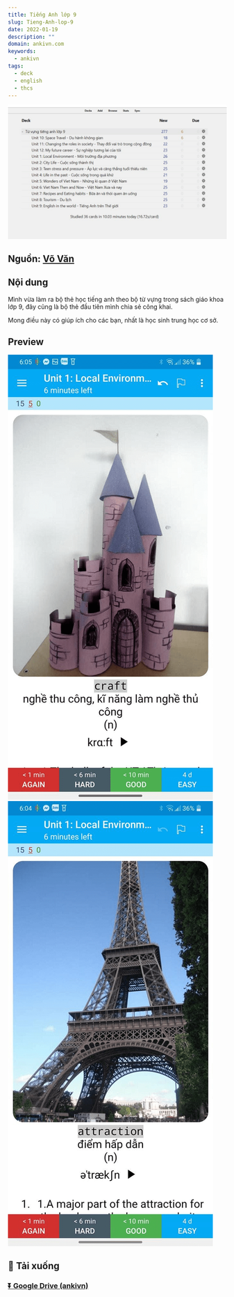```yaml
---
title: Tiếng Anh lớp 9
slug: Tieng-Anh-lop-9
date: 2022-01-19
description: ""
domain: ankivn.com
keywords:
  - ankivn
tags:
  - deck
  - english
  - thcs
---
```


![](../static/images/Pasted-image-20241219023138.png)

<!--truncate-->

## Nguồn: [Võ Văn](https://www.facebook.com/groups/ankivocabulary/posts/1090783198348003/)

## Nội dung

Mình vừa làm ra bộ thẻ học tiếng anh theo bộ từ vựng trong sách giáo khoa lớp 9, đây cũng là bộ thẻ đầu tiên mình chia sẻ công khai.

Mong điều này có giúp ích cho các bạn, nhất là học sinh trung học cơ sở.

## Preview

![](../static/images/Pasted-image-20241219023148.png)
![](../static/images/Pasted-image-20241219023152.png)

## 🔗 Tải xuống

### [⏬ Google Drive (ankivn)](https://drive.google.com/file/d/1CTIWSW2fL-EOOUAoikLYVEg3Q1tNgTFD/view?usp=sharing)